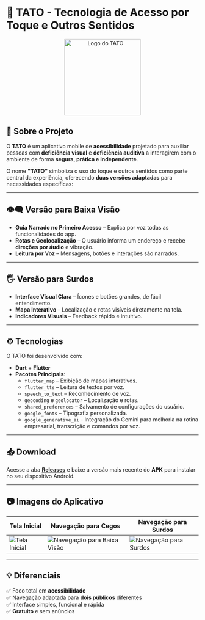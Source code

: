 # 📱 TATO - Tecnologia de Acesso por Toque e Outros Sentidos

<p align="center">
  <img src="https://github.com/user-attachments/assets/a87a7fab-7529-427b-ad1d-11ffb28947ce" alt="Logo do TATO" width="200"/>
</p>

## 📝 Sobre o Projeto

O **TATO** é um aplicativo mobile de **acessibilidade** projetado para auxiliar pessoas com **deficiência visual** e **deficiência auditiva** a interagirem com o ambiente de forma **segura, prática e independente**.

O nome **"TATO"** simboliza o uso do toque e outros sentidos como parte central da experiência, oferecendo **duas versões adaptadas** para necessidades específicas:

---

## 👁️‍🗨️ Versão para Baixa Visão
- **Guia Narrado no Primeiro Acesso** – Explica por voz todas as funcionalidades do app.
- **Rotas e Geolocalização** – O usuário informa um endereço e recebe **direções por áudio** e vibração.
- **Leitura por Voz** – Mensagens, botões e interações são narrados.

---

## 🖐️ Versão para Surdos
- **Interface Visual Clara** – Ícones e botões grandes, de fácil entendimento.
- **Mapa Interativo** – Localização e rotas visíveis diretamente na tela.
- **Indicadores Visuais** – Feedback rápido e intuitivo.

---

## ⚙️ Tecnologias
O TATO foi desenvolvido com:
- **Dart** + **Flutter**
- **Pacotes Principais**:
  - `flutter_map` – Exibição de mapas interativos.
  - `flutter_tts` – Leitura de textos por voz.
  - `speech_to_text` – Reconhecimento de voz.
  - `geocoding` e `geolocator` – Localização e rotas.
  - `shared_preferences` – Salvamento de configurações do usuário.
  - `google_fonts` – Tipografia personalizada.
  - `google_generative_ai` - Integração do Gemini para melhoria na rotina empresarial, transcrição e comandos por voz.
---

## 📥 Download
Acesse a aba **[Releases](../../releases)** e baixe a versão mais recente do **APK** para instalar no seu dispositivo Android.

---

## 📷 Imagens do Aplicativo
| Tela Inicial | Navegação para Cegos | Navegação para Surdos |
|--------------|----------------------|-----------------------|
| ![Tela Inicial](https://i.imgur.com/hTFKeQj.png) | ![Navegação para Baixa Visão](https://i.imgur.com/YZ2YIA0.png) | ![Navegação para Surdos](https://i.imgur.com/KAmJWv5.png) |

---

## 💡 Diferenciais
✅ Foco total em **acessibilidade**  
✅ Navegação adaptada para **dois públicos** diferentes  
✅ Interface simples, funcional e rápida  
✅ **Gratuito** e sem anúncios
